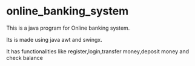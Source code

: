 # online_banking_system
This is a java program for Online banking system.

Its is made using java awt and swingx.

It has functionalities like register,login,transfer money,deposit money and check balance
